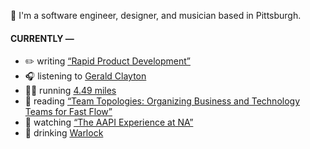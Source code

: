 👋 I'm a software engineer, designer, and musician based in Pittsburgh.

#### CURRENTLY —

* ✏️ writing [“Rapid Product Development”](https://amoscato.com/journal/rapid-product-development/)
* 🎧 listening to [Gerald Clayton](https://www.last.fm/music/Gerald+Clayton/_/Dusk+Baby)
* 🏃‍♂️ running [4.49 miles](https://www.strava.com/activities/5948179037)
* 📘 reading [“Team Topologies: Organizing Business and Technology Teams for Fast Flow”](https://www.goodreads.com/book/show/44135420-team-topologies)
* 🍿 watching [“The AAPI Experience at NA”](https://youtu.be/uiccwNSOGjU)
* 🍺 drinking [Warlock](https://untappd.com/user/namoscato/checkin/1080127134)

